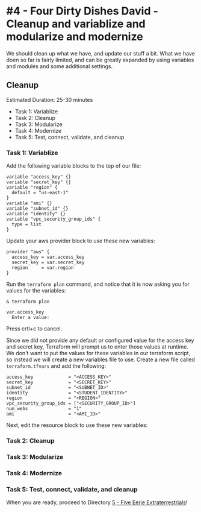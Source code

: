 # #4 - Four Dirty Dishes David - Cleanup and variablize and modularize and modernize

We should clean up what we have, and update our stuff a bit.  What we have doen so far is fairly limited, and can be greatly expanded by using variables and modules and some additional settings.

## Cleanup

Estimated Duration: 25-30 minutes

- Task 1: Variablize
- Task 2: Cleanup
- Task 3: Modularize
- Task 4: Modernize
- Task 5: Test, connect, validate, and cleanup

### Task 1: Variablize

Add the following variable blocks to the top of our file:
```hcl
variable "access_key" {}
variable "secret_key" {}
variable "region" {
  default = "us-east-1"
}
variable "ami" {}
variable "subnet_id" {}
variable "identity" {}
variable "vpc_security_group_ids" {
  type = list
}
```

Update your aws provider block to use these new variables:
```hcl
provider "aws" {
  access_key = var.access_key
  secret_key = var.secret_key
  region     = var.region
}
```

Run the `terraform plan` command, and notice that it is now asking you for values for the variables:
```
& terraform plan
```
```
var.access_key
  Enter a value:
```
Press crtl+c to cancel.

Since we did not provide any default or configured value for the access key and secret key, Terraform will prompt us to enter those values at runtime.  We don't want to put the values for these variables in our terraform script, so instead we will create a new variables file to use.  Create a new file called `terraform.tfvars` and add the following:
```hcl
access_key             = "<ACCESS_KEY>"
secret_key             = "<SECRET_KEY>"
subnet_id              = "<SUBNET_ID>"
identity               = "<STUDENT_IDENTITY>"
region                 = "<REGION>"
vpc_security_group_ids = ["<SECURITY_GROUP_ID>"]
num_webs               = "1"
ami                    = "<AMI_ID>"
```

Next, edit the resource block to use these new variables:


### Task 2: Cleanup

### Task 3: Modularize

### Task 4: Modernize

### Task 5: Test, connect, validate, and cleanup

When you are ready, proceed to Directory [5 - Five Eerie Extraterrestrials](../5-five-eerie-extraterrestrials)!

